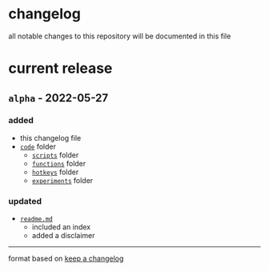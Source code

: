 # changelog
all notable changes to this repository will be documented in this file

<!--
# upcoming releases
-->

# current release
## `alpha` - 2022-05-27
### added
- this changelog file
- [`code`](code) folder
	- [`scripts`](code/scripts) folder
	- [`functions`](code/functions) folder
	- [`hotkeys`](code/hotkeys) folder
	- [`experiments`](code/experiments) folder

### updated
- [`readme.md`](README.md)
	- included an index
	- added a disclaimer 

<!--
# previous releases
-->

---
format based on [keep a changelog](https://keepachangelog.com/)

<!--
`### added` for new features
`### updated` for existing features that have new functionality
`### changed` for changes in existing functionality
`### deprecated` for soon-to-be removed features
`### removed` for now removed features
`### fixed` for any bug fixes
`### security` in case of vulnerabilities
-->
